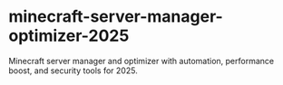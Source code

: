 # minecraft-server-manager-optimizer-2025
Minecraft server manager and optimizer with automation, performance boost, and security tools for 2025.
